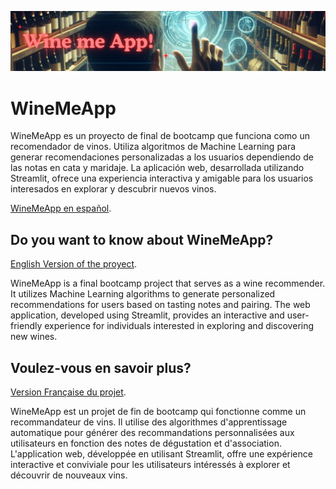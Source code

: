 ![This is an alt text.](https://github.com/ivanpgdata/WineMeApp/blob/main/WineMeApp/images/banner_img.jpg?raw=true "This is a sample image.")
# WineMeApp


WineMeApp es un proyecto de final de bootcamp que funciona como un recomendador de vinos. Utiliza algoritmos de Machine Learning para generar recomendaciones personalizadas a los usuarios dependiendo de las notas en cata y maridaje. La aplicación web, desarrollada utilizando Streamlit, ofrece una experiencia interactiva y amigable para los usuarios interesados en explorar y descubrir nuevos vinos.

[WineMeApp en español](https://winemeapp.streamlit.app/).
 


## Do you want to know about WineMeApp? 

[English Version of the proyect](https://winemeapp-eng.streamlit.app/).

WineMeApp is a final bootcamp project that serves as a wine recommender. It utilizes Machine Learning algorithms to generate personalized recommendations for users based on tasting notes and pairing. The web application, developed using Streamlit, provides an interactive and user-friendly experience for individuals interested in exploring and discovering new wines.

## Voulez-vous en savoir plus?

[Version Française du projet](https://winemeapp-fra.streamlit.app/).

WineMeApp est un projet de fin de bootcamp qui fonctionne comme un recommandateur de vins. Il utilise des algorithmes d'apprentissage automatique pour générer des recommandations personnalisées aux utilisateurs en fonction des notes de dégustation et d'association. L'application web, développée en utilisant Streamlit, offre une expérience interactive et conviviale pour les utilisateurs intéressés à explorer et découvrir de nouveaux vins.

